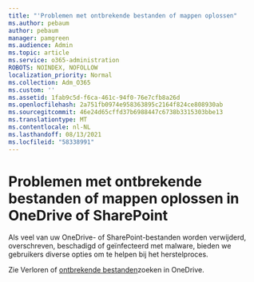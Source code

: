 ```yaml
---
title: "'Problemen met ontbrekende bestanden of mappen oplossen"
ms.author: pebaum
author: pebaum
manager: pamgreen
ms.audience: Admin
ms.topic: article
ms.service: o365-administration
ROBOTS: NOINDEX, NOFOLLOW
localization_priority: Normal
ms.collection: Adm_O365
ms.custom: ''
ms.assetid: 1fab9c5d-f6ca-461c-94f0-76e7cfb8a26d
ms.openlocfilehash: 2a751fb0974e958363895c2164f824ce808930ab
ms.sourcegitcommit: 46e24d65cffd37b6988447c6738b3315303bbe13
ms.translationtype: MT
ms.contentlocale: nl-NL
ms.lasthandoff: 08/13/2021
ms.locfileid: "58338991"
---
```

# <a name="troubleshooting-missing-files-or-folders-in-onedrive-or-sharepoint"></a>Problemen met ontbrekende bestanden of mappen oplossen in OneDrive of SharePoint

Als veel van uw OneDrive- of SharePoint-bestanden worden verwijderd, overschreven, beschadigd of geïnfecteerd met malware, bieden we gebruikers diverse opties om te helpen bij het herstelproces.

Zie Verloren of [ontbrekende bestanden](https://go.microsoft.com/fwlink/?linkid=2110768)zoeken in OneDrive.
